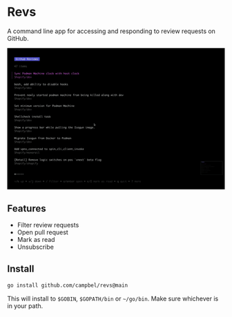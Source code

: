 # Revs

A command line app for accessing and responding to review requests on GitHub.

![Revs sample image](img/sample.gif)

## Features

* Filter review requests
* Open pull request
* Mark as read
* Unsubscribe

## Install

```sh
go install github.com/campbel/revs@main
```

This will install to `$GOBIN`, `$GOPATH/bin` or `~/go/bin`. Make sure whichever is in your path.
